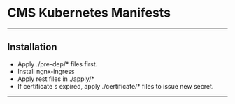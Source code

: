 # CMS Kubernetes Manifests
----
## Installation
- Apply ./pre-dep/* files first.
- Install ngnx-ingress
- Apply rest files in ./apply/*
- If certificate s expired, apply ./certificate/* files to issue new secret.
----

